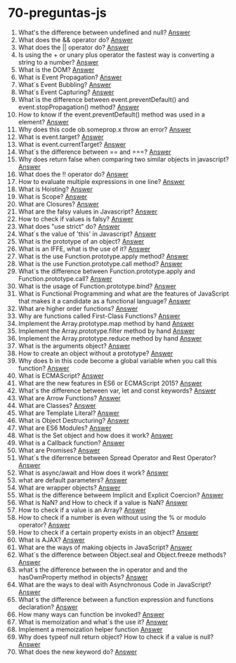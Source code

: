 # 70-preguntas-js

1. What's the difference between undefined and null? [Answer](https://youtu.be/dUqOUQ3TJdY)
2. What does the && operator do? [Answer](https://youtu.be/ewm6Pib_b6Q)  
3. What does the || operator do? [Answer](https://youtu.be/_6cUF3N8PBI)
4. Is using the + or unary plus operator the fastest way is converting a string to a number? [Answer](https://drive.google.com/file/d/1Y_8dTJV9y6w1HFTkW8OciyDsO30pjwAV/view?usp=drive_link)
5. What is the DOM? [Answer](https://youtu.be/j9ChJ9VQYxc)
6. What is Event Propagation? [Answer](https://youtu.be/sRFHkKyOrYo)  
7. What´s Event Bubbling? [Answer](https://youtu.be/Y4vYFPy1MjI)  
8. What´s Event Capturing? [Answer](https://youtu.be/kXrXO1HC0hE)  
9. What´is the difference between event.preventDefault() and event.stopPropagation() method? [Answer](https://youtu.be/Dqg0Hr9UyLc)  
10. How to know if the event.preventDefault() method was used in a element? [Answer](https://youtu.be/FSn9KuNry6w) 
11. Why does this code ob.someprop.x throw an error? [Answer](https://drive.google.com/file/d/1_9esjYO_nK6yYdxkipZAA8xuUTRgK5Nj/view?usp=drive_link)
12. What is event.target? [Answer](https://youtu.be/om-gKzg9H7w)  
13. What is event.currentTarget? [Answer](https://youtu.be/S69JasC1VqQ)  
14. What´s the difference between == and ===? [Answer](https://youtu.be/pfKPlHzWHcQ)  
15. Why does return false when comparing two similar objects in javascript? [Answer](https://youtu.be/1GHmtG_VF0s)  
16. What does the !! operator do? [Answer](https://youtu.be/Jl-COAdIumE)
17. How to evaluate multiple expressions in one line? [Answer](https://youtu.be/mXxDIZvJTrY)
18. What is Hoisting? [Answer](https://youtu.be/X84DK7NMFR0)
19. What is Scope? [Answer](https://youtu.be/q-RkTSCTuk8)
20. What are Closures? [Answer](https://youtu.be/4NGk1gq4Z-4)
21. What are the falsy values in Javascript? [Answer](https://youtu.be/O227BKwjMeA)
22. How to check if values is falsy? [Answer](https://youtu.be/46LQcqlEjaM)
23. What does "use strict" do? [Answer](https://youtu.be/mXxDIZvJTrY)
24. What´s the value of 'this' in Javascript? [Answer](https://youtu.be/Tto4As6txkw)
25. What is the prototype of an object? [Answer](https://youtu.be/PhcnOkVoMyE)
26. What is an IFFE, what is the use of it? [Answer](https://youtu.be/QC_2tu5R_ok)
27. What is the use Function.prototype.apply method? [Answer](https://youtu.be/yJsH-HgKBIA)
28. What is the use Function.prototype.call method? [Answer](https://youtu.be/kB_M-RcP0OE)
29. What´s the difference between Function.prototype.apply and Function.prototype.call? [Answer](https://youtu.be/ZQGBKlmop7M)
30. What is the usage of Function.prototype.bind? [Answer](https://youtu.be/3hVhFu-GAp8)
31. What is Functional Programming and what are the features of JavaScript that makes it a candidate as a functional language? [Answer](https://youtu.be/0gD5AHryeQ8)
32. What are higher order functions? [Answer](https://youtu.be/cLPLxzBWCqg)
33. Why are functions called First-Class Functions? [Answer](https://youtu.be/lrgnl06rVok)
34. Implement the Array.prototype.map method by hand [Answer](https://youtu.be/nd9JButJ01c)
35. Implement the Array.prototype.filter method by hand [Answer](https://youtu.be/lu4xUAxKsZU)
36. Implement the Array.prototype.reduce method by hand [Answer](https://youtu.be/wKsR1dtWMu4)
37. What is the arguments object? [Answer](https://youtu.be/SlOErfSw9Ck)
38. How to create an object without a prototype? [Answer](https://youtu.be/sKycLqyHeJs)
39. Why does b in this code become a global variable when you call this function? [Answer](https://drive.google.com/file/d/1fQPnMWSuhGginIG724TVV3LCi9nMwf11/view?usp=drive_link)
40. What is ECMAScript? [Answer](https://youtu.be/sFfZxDKS5_s)
41. What are the new features in ES6 or ECMAScript 2015? [Answer](https://youtu.be/q4x_Ih8F7JU)
42. What´s the difference between var, let and const keywords? [Answer](https://youtu.be/kI4sx_7h-AU)
43. What are Arrow Functions? [Answer](https://youtu.be/vSaDo_6Y9EU)
44. What are Classes? [Answer](https://youtu.be/CGQw6KVmC0w)
45. What are Template Literal? [Answer](https://youtu.be/HSi59Vbcgck)
46. What is Object Destructuring? [Answer](https://youtu.be/dTZk9yv2Bp0)
47. What are ES6 Modules? [Answer](https://youtu.be/CkXs9R9JMbA)
48. What is the Set object and how does it work? [Answer](https://youtu.be/0rHYrnDCMsc)
49.  What is a Callback function? [Answer](https://youtu.be/8KVT2aViRdQ)
50.  What are Promises? [Answer](https://youtu.be/OUeHvsFBT2E)
51.  What´s the diferrence between Spread Operator and Rest Operator? [Answer](https://youtu.be/uunZfKjPfeE)
52.  What is async/await and How does it work? [Answer](https://youtu.be/ziUiQZcMv3g)
53.  what are default parameters? [Answer](https://youtu.be/RsDTr5HZjck)
54.  What are wrapper objects? [Answer](https://youtu.be/nl-mv3d823w)
55.  What is the difference betweem Implicit and Explicit Coercion? [Answer](https://youtu.be/PVFCx8YOFKo)
56.  What is NaN? and How to check if a value is NaN? [Answer](https://youtu.be/OF8dTAkA4BE)
57.  How to check if a value is an Array? [Answer](https://youtu.be/yMuLw6j2TEE)
58.  How to check if a number is even without using the % or modulo operator? [Answer](https://drive.google.com/file/d/1VIv6G5JOXS6uD4SSianBKgyXg6X62PX2/view?usp=drive_link)
59.  How to check if a certain property exists in an object? [Answer](https://drive.google.com/file/d/15y_sGt5QPAFHudwWEEhzEhINrP2CEXON/view?usp=drive_link)
60.  What is AJAX? [Answer](https://youtu.be/HKWuMyLj6Rw)
61.  What are the ways of making objects in JavaScript? [Answer](https://drive.google.com/file/d/1X16lMguCR0cOpGNKqmEwB73RMm67Ruk7/view?usp=drive_link)
62.  What´s the difference between Object.seal and Object.freeze methods? [Answer](https://drive.google.com/file/d/1HXWox9vj6yJqPvKbhtcrdwmND_PNFgAE/view?usp=drive_link)
63.  what´s the difference between the in operator and and the hasOwnProperty method in objects? [Answer](https://drive.google.com/file/d/11rsTAIClRVNjiwSPwi4pIHNOJYFn1ZVq/view?usp=drive_link)
64.  What are the ways to deal with Asynchronous Code in JavaScript? [Answer](https://drive.google.com/file/d/1lFA_KqXy8SIa9Ph1f2r4hbBmVBO0ZYZJ/view?usp=drive_link)
65.  What´s the difference between a function expression and functions declaration? [Answer](https://drive.google.com/file/d/13RAX3zHdYGsfxgaSAoMdldNc7CeXynU5/view?usp=sharing)
66.  How many ways can function be invoked? [Answer](https://drive.google.com/file/d/1QuRnDDFOQaQIu3DBrEfiHUSiWNN16e6w/view?usp=sharing)
67.  What is memoization and what´s the use it? [Answer](https://drive.google.com/file/d/1Fxjj8-sHdMmINHQjNFyCMUau-8eAm49a/view?usp=sharing)
68.  Implement a memoization helper function [Answer](https://drive.google.com/file/d/1IoKviCljf2afx2snEq-A6Xyg8ZODBKgq/view?usp=sharing)
69.  Why does typeof null return object? How to check if a value is null? [Answer](https://drive.google.com/file/d/1m_oFTY9WTddFQlyTDc7r50zkUvhHQnZv/view?usp=sharing)
70.  What does the new keyword do? [Answer](https://drive.google.com/file/d/1JYMaQDAClgk9v_gVu2QrtkQnPqeq4XDM/view?usp=sharing)
